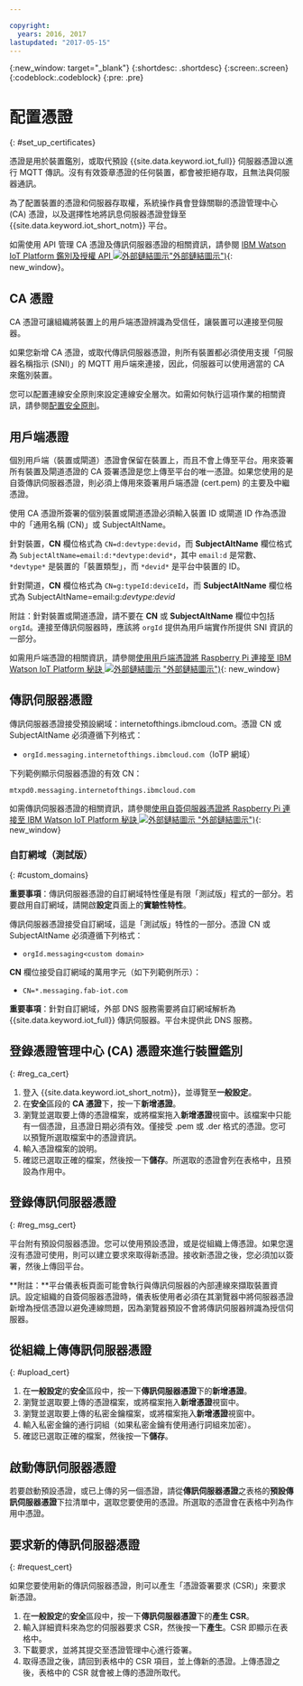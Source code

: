 ```yaml
---

copyright:
  years: 2016, 2017
lastupdated: "2017-05-15"
---
```


{:new_window: target="\_blank"}
{:shortdesc: .shortdesc}
{:screen:.screen}
{:codeblock:.codeblock}
{:pre: .pre}

# 配置憑證
{: #set_up_certificates}

憑證是用於裝置鑑別，或取代預設 {{site.data.keyword.iot_full}} 伺服器憑證以進行 MQTT 傳訊。沒有有效簽章憑證的任何裝置，都會被拒絕存取，且無法與伺服器通訊。

為了配置裝置的憑證和伺服器存取權，系統操作員會登錄關聯的憑證管理中心 (CA) 憑證，以及選擇性地將訊息伺服器憑證登錄至 {{site.data.keyword.iot_short_notm}} 平台。

如需使用 API 管理 CA 憑證及傳訊伺服器憑證的相關資訊，請參閱 [IBM Watson IoT Platform 鑑別及授權 API ![外部鏈結圖示](../../../../icons/launch-glyph.svg)"外部鏈結圖示")](https://docs.internetofthings.ibmcloud.com/apis/swagger/v0002/security.html){: new_window}。

## CA 憑證
CA 憑證可讓組織將裝置上的用戶端憑證辨識為受信任，讓裝置可以連接至伺服器。

如果您新增 CA 憑證，或取代傳訊伺服器憑證，則所有裝置都必須使用支援「伺服器名稱指示 (SNI)」的 MQTT 用戶端來連接，因此，伺服器可以使用適當的 CA 來鑑別裝置。

您可以配置連線安全原則來設定連線安全層次。如需如何執行這項作業的相關資訊，請參閱[配置安全原則](set_up_policies.html)。

## 用戶端憑證

個別用戶端（裝置或閘道）憑證會保留在裝置上，而且不會上傳至平台。用來簽署所有裝置及閘道憑證的 CA 簽署憑證是您上傳至平台的唯一憑證。如果您使用的是自簽傳訊伺服器憑證，則必須上傳用來簽署用戶端憑證 (cert.pem) 的主要及中繼憑證。

使用 CA 憑證所簽署的個別裝置或閘道憑證必須輸入裝置 ID 或閘道 ID 作為憑證中的「通用名稱 (CN)」或 SubjectAltName。

針對裝置，**CN** 欄位格式為 `CN=d:devtype:devid`，而 **SubjectAltName** 欄位格式為 `SubjectAltName=email:d:*devtype:devid*`，其中 `email:d` 是常數、`*devtype*` 是裝置的「裝置類型」，而 `*devid*` 是平台中裝置的 ID。

針對閘道，**CN** 欄位格式為 `CN=g:typeId:deviceId`，而 **SubjectAltName** 欄位格式為 SubjectAltName=email:g:*devtype:devid*

附註：針對裝置或閘道憑證，請不要在 **CN** 或 **SubjectAltName** 欄位中包括 `orgId`。連接至傳訊伺服器時，應該將 `orgId` 提供為用戶端實作所提供 SNI 資訊的一部分。

如需用戶端憑證的相關資訊，請參閱[使用用戶端憑證將 Raspberry Pi 連接至 IBM Watson IoT Platform 秘訣 ![外部鏈結圖示](../../../../icons/launch-glyph.svg) "外部鏈結圖示")](https://developer.ibm.com/recipes/tutorials/connect-raspberry-pi-to-ibm-watson-iot-platform-using-client-side-certificates/){: new_window}

## 傳訊伺服器憑證

傳訊伺服器憑證接受預設網域：internetofthings.ibmcloud.com。憑證 CN 或 SubjectAltName 必須遵循下列格式：

- `orgId.messaging.internetofthings.ibmcloud.com`（IoTP 網域）

下列範例顯示伺服器憑證的有效 CN：

`mtxpd0.messaging.internetofthings.ibmcloud.com`

如需傳訊伺服器憑證的相關資訊，請參閱[使用自簽伺服器憑證將 Raspberry Pi 連接至 IBM Watson IoT Platform 秘訣 ![外部鏈結圖示](../../../../icons/launch-glyph.svg) "外部鏈結圖示")](https://developer.ibm.com/recipes/tutorials/connect-raspberry-pi-to-ibm-watson-iot-platform-using-selfsigned-server-certificate/){: new_window}

### 自訂網域（測試版）
{: #custom_domains}

**重要事項**：傳訊伺服器憑證的自訂網域特性僅是有限「測試版」程式的一部分。若要啟用自訂網域，請開啟**設定**頁面上的**實驗性特性**。

傳訊伺服器憑證接受自訂網域，這是「測試版」特性的一部分。憑證 CN 或 SubjectAltName 必須遵循下列格式：

- `orgId.messaging<custom domain>`

**CN** 欄位接受自訂網域的萬用字元（如下列範例所示）：

- `CN=*.messaging.fab-iot.com`

**重要事項**：針對自訂網域，外部 DNS 服務需要將自訂網域解析為 {{site.data.keyword.iot_full}} 傳訊伺服器。平台未提供此 DNS 服務。

## 登錄憑證管理中心 (CA) 憑證來進行裝置鑑別
{: #reg_ca_cert}

1. 登入 {{site.data.keyword.iot_short_notm}}，並導覽至**一般設定**。
2. 在**安全**區段的 **CA 憑證**下，按一下**新增憑證**。
3. 瀏覽並選取要上傳的憑證檔案，或將檔案拖入**新增憑證**視窗中。該檔案中只能有一個憑證，且憑證日期必須有效。僅接受 .pem 或 .der 格式的憑證。您可以預覽所選取檔案中的憑證資訊。
4. 輸入憑證檔案的說明。
5. 確認已選取正確的檔案，然後按一下**儲存**。所選取的憑證會列在表格中，且預設為作用中。

## 登錄傳訊伺服器憑證
{: #reg_msg_cert}

平台附有預設伺服器憑證。您可以使用預設憑證，或是從組織上傳憑證。如果您還沒有憑證可使用，則可以建立要求來取得新憑證。接收新憑證之後，您必須加以簽署，然後上傳回平台。

**附註：**平台儀表板頁面可能會執行與傳訊伺服器的內部連線來擷取裝置資訊。設定組織的自簽伺服器憑證時，儀表板使用者必須在其瀏覽器中將伺服器憑證新增為授信憑證以避免連線問題，因為瀏覽器預設不會將傳訊伺服器辨識為授信伺服器。

## 從組織上傳傳訊伺服器憑證
{: #upload_cert}
1. 在**一般設定**的**安全**區段中，按一下**傳訊伺服器憑證**下的**新增憑證**。
2. 瀏覽並選取要上傳的憑證檔案，或將檔案拖入**新增憑證**視窗中。
3. 瀏覽並選取要上傳的私密金鑰檔案，或將檔案拖入**新增憑證**視窗中。
4. 輸入私密金鑰的通行詞組（如果私密金鑰有使用通行詞組來加密）。
5. 確認已選取正確的檔案，然後按一下**儲存**。

## 啟動傳訊伺服器憑證

若要啟動預設憑證，或已上傳的另一個憑證，請從**傳訊伺服器憑證**之表格的**預設傳訊伺服器憑證**下拉清單中，選取您要使用的憑證。所選取的憑證會在表格中列為作用中憑證。

## 要求新的傳訊伺服器憑證
{: #request_cert}

如果您要使用新的傳訊伺服器憑證，則可以產生「憑證簽署要求 (CSR)」來要求新憑證。

1. 在**一般設定**的**安全**區段中，按一下**傳訊伺服器憑證**下的**產生 CSR**。
2. 輸入詳細資料來為您的伺服器要求 CSR，然後按一下**產生**。CSR 即顯示在表格中。
3. 下載要求，並將其提交至憑證管理中心進行簽署。
4. 取得憑證之後，請回到表格中的 CSR 項目，並上傳新的憑證。上傳憑證之後，表格中的 CSR 就會被上傳的憑證所取代。
